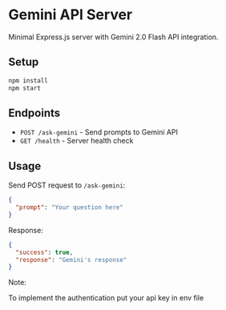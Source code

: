 # Gemini API Server

Minimal Express.js server with Gemini 2.0 Flash API integration.

## Setup

```bash
npm install
npm start
```

## Endpoints

- `POST /ask-gemini` - Send prompts to Gemini API
- `GET /health` - Server health check

## Usage

Send POST request to `/ask-gemini`:
```json
{
  "prompt": "Your question here"
}
```

Response:
```json
{
  "success": true,
  "response": "Gemini's response"
}
```
Note:

To implement the authentication put your api key in env file
